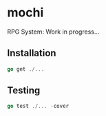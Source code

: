 # mochi

RPG System: Work in progress...

## Installation

```go
go get ./...
```

## Testing

```go
go test ./... -cover
```
